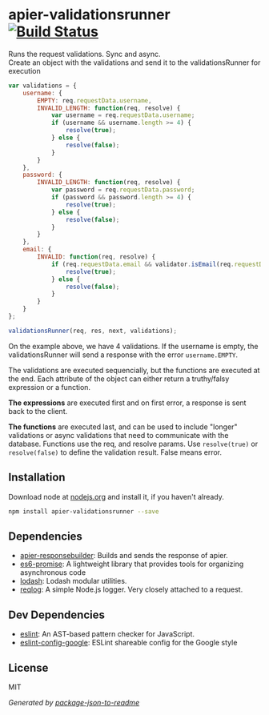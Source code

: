 # apier-validationsrunner [![Build Status](https://travis-ci.org/Knorcedger/apier-validationsrunner.png?branch=master)](https://travis-ci.org/Knorcedger/apier-validationsrunner)

Runs the request validations. Sync and async.  
Create an object with the validations and send it to the validationsRunner for execution  
```js
var validations = {
	username: {
		EMPTY: req.requestData.username,
		INVALID_LENGTH: function(req, resolve) {
			var username = req.requestData.username;
			if (username && username.length >= 4) {
				resolve(true);
			} else {
				resolve(false);
			}
		}
	},
	password: {
		INVALID_LENGTH: function(req, resolve) {
			var password = req.requestData.password;
			if (password && password.length >= 4) {
				resolve(true);
			} else {
				resolve(false);
			}
		}
	},
	email: {
		INVALID: function(req, resolve) {
			if (req.requestData.email && validator.isEmail(req.requestData.email)) {
				resolve(true);
			} else {
				resolve(false);
			}
		}
	}
};

validationsRunner(req, res, next, validations);
```

On the example above, we have 4 validations. If the username is empty, the validationsRunner will send a response with the error `username.EMPTY`.  

The validations are executed sequencially, but the functions are executed at the end.
Each attribute of the object can either return a truthy/falsy expression or a function.  

**The expressions** are executed first and on first error, a response is sent back to the client.

**The functions** are executed last, and can be used to include "longer" validations or async validations that need to communicate with the database. Functions use the req, and resolve params. Use `resolve(true)` or `resolve(false)` to define the validation result. False means error.

## Installation

Download node at [nodejs.org](http://nodejs.org) and install it, if you haven't already.

```sh
npm install apier-validationsrunner --save
```

## Dependencies

- [apier-responsebuilder](https://github.com/Knorcedger/apier-responsebuilder): Builds and sends the response of apier.
- [es6-promise](https://github.com/jakearchibald/ES6-Promises): A lightweight library that provides tools for organizing asynchronous code
- [lodash](https://github.com/lodash/lodash): Lodash modular utilities.
- [reqlog](https://github.com/Knorcedger/reqlog): A simple Node.js logger. Very closely attached to a request.

## Dev Dependencies

- [eslint](https://github.com/eslint/eslint): An AST-based pattern checker for JavaScript.
- [eslint-config-google](https://github.com/google/eslint-config-google): ESLint shareable config for the Google style


## License

MIT

_Generated by [package-json-to-readme](https://github.com/zeke/package-json-to-readme)_
